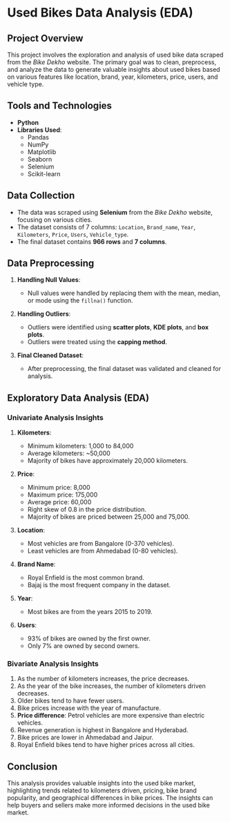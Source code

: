# Used Bikes Data Analysis (EDA)

## Project Overview
This project involves the exploration and analysis of used bike data scraped from the *Bike Dekho* website. The primary goal was to clean, preprocess, and analyze the data to generate valuable insights about used bikes based on various features like location, brand, year, kilometers, price, users, and vehicle type.

## Tools and Technologies
- **Python**
- **Libraries Used**:
  - Pandas
  - NumPy
  - Matplotlib
  - Seaborn
  - Selenium
  - Scikit-learn

## Data Collection
- The data was scraped using **Selenium** from the *Bike Dekho* website, focusing on various cities.
- The dataset consists of 7 columns: `Location`, `Brand_name`, `Year`, `Kilometers`, `Price`, `Users`, `Vehicle_type`.
- The final dataset contains **966 rows** and **7 columns**.

## Data Preprocessing
1. **Handling Null Values**:
   - Null values were handled by replacing them with the mean, median, or mode using the `fillna()` function.
   
2. **Handling Outliers**:
   - Outliers were identified using **scatter plots**, **KDE plots**, and **box plots**.
   - Outliers were treated using the **capping method**.

3. **Final Cleaned Dataset**:
   - After preprocessing, the final dataset was validated and cleaned for analysis.

## Exploratory Data Analysis (EDA)

### Univariate Analysis Insights
1. **Kilometers**:
   - Minimum kilometers: 1,000 to 84,000
   - Average kilometers: ~50,000
   - Majority of bikes have approximately 20,000 kilometers.

2. **Price**:
   - Minimum price: 8,000
   - Maximum price: 175,000
   - Average price: 60,000
   - Right skew of 0.8 in the price distribution.
   - Majority of bikes are priced between 25,000 and 75,000.

3. **Location**:
   - Most vehicles are from Bangalore (0-370 vehicles).
   - Least vehicles are from Ahmedabad (0-80 vehicles).

4. **Brand Name**:
   - Royal Enfield is the most common brand.
   - Bajaj is the most frequent company in the dataset.

5. **Year**:
   - Most bikes are from the years 2015 to 2019.

6. **Users**:
   - 93% of bikes are owned by the first owner.
   - Only 7% are owned by second owners.

### Bivariate Analysis Insights
1. As the number of kilometers increases, the price decreases.
2. As the year of the bike increases, the number of kilometers driven decreases.
3. Older bikes tend to have fewer users.
4. Bike prices increase with the year of manufacture.
5. **Price difference**: Petrol vehicles are more expensive than electric vehicles.
6. Revenue generation is highest in Bangalore and Hyderabad.
7. Bike prices are lower in Ahmedabad and Jaipur.
8. Royal Enfield bikes tend to have higher prices across all cities.

## Conclusion
This analysis provides valuable insights into the used bike market, highlighting trends related to kilometers driven, pricing, bike brand popularity, and geographical differences in bike prices. The insights can help buyers and sellers make more informed decisions in the used bike market.







